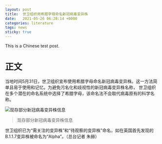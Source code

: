 ```yaml
---
layout: post
title:  世卫组织用希腊字母命名新冠病毒变异株
date:   2021-05-26 06:28:14 +0000
categories: literature
tags: news
sticky: true
---
```


This is a Chinese test post.

# 正文
当地时间5月31日，世卫组织宣布使用希腊字母命名新冠病毒变异株。这一方法简单且易于使用和记忆。为避免污名化和歧视性的新冠病毒变异株名称，
世卫组织在多个潜在的命名系统中选择了希腊字母，该命名法不会取代病毒原有的科学名称。

![现存部分新冠病毒变异株信息](https://user-images.githubusercontent.com/49949411/120271891-b92a0880-c2de-11eb-848c-81c0bc64cf62.jpeg)
> 现存部分新冠病毒变异株信息

世卫组织已为“需关注的变异株”和“待观察的变异株”命名，如在英国首先发现的B.1.1.7变异株被命名为“Alpha”。（总台记者 朱赫）
